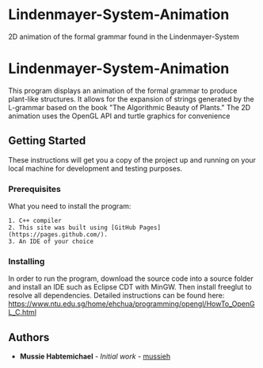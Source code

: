 # Lindenmayer-System-Animation
2D animation of the formal grammar found in the Lindenmayer-System

# Lindenmayer-System-Animation

This program displays an animation of the formal grammar to produce plant-like structures. It allows for the expansion of strings
generated by the L-grammar based on the book "The Algorithmic Beauty of Plants." The 2D animation uses the OpenGL API and turtle graphics for convenience

## Getting Started

These instructions will get you a copy of the project up and running on your local machine for development and testing purposes.

### Prerequisites

What you need to install the program:

```
1. C++ compiler
2. This site was built using [GitHub Pages](https://pages.github.com/).
3. An IDE of your choice
```

### Installing

In order to run the program, download the source code into a source folder and install an IDE such as Eclipse CDT with MinGW. Then install freeglut to resolve all dependencies. Detailed instructions can be found here:
https://www.ntu.edu.sg/home/ehchua/programming/opengl/HowTo_OpenGL_C.html


## Authors

* **Mussie Habtemichael** - *Initial work* - [mussieh](https://github.com/mussieh)

